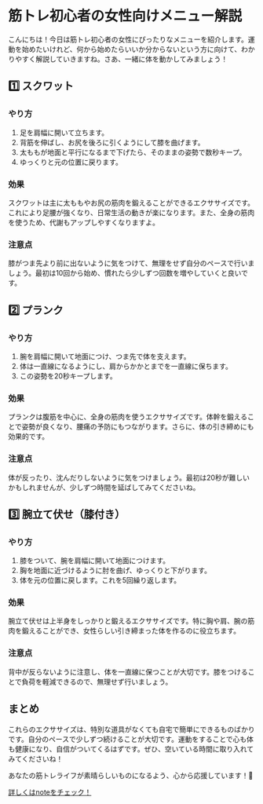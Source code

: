 # 筋トレ初心者の女性向けメニュー解説

こんにちは！今日は筋トレ初心者の女性にぴったりなメニューを紹介します。運動を始めたいけれど、何から始めたらいいか分からないという方に向けて、わかりやすく解説していきますね。さあ、一緒に体を動かしてみましょう！

## 1️⃣ スクワット

### やり方
1. 足を肩幅に開いて立ちます。
2. 背筋を伸ばし、お尻を後ろに引くようにして膝を曲げます。
3. 太ももが地面と平行になるまで下げたら、そのままの姿勢で数秒キープ。
4. ゆっくりと元の位置に戻ります。

### 効果
スクワットは主に太ももやお尻の筋肉を鍛えることができるエクササイズです。これにより足腰が強くなり、日常生活の動きが楽になります。また、全身の筋肉を使うため、代謝もアップしやすくなりますよ。

### 注意点
膝がつま先より前に出ないように気をつけて、無理をせず自分のペースで行いましょう。最初は10回から始め、慣れたら少しずつ回数を増やしていくと良いです。

## 2️⃣ プランク

### やり方
1. 腕を肩幅に開いて地面につけ、つま先で体を支えます。
2. 体は一直線になるようにし、肩からかかとまでを一直線に保ちます。
3. この姿勢を20秒キープします。

### 効果
プランクは腹筋を中心に、全身の筋肉を使うエクササイズです。体幹を鍛えることで姿勢が良くなり、腰痛の予防にもつながります。さらに、体の引き締めにも効果的です。

### 注意点
体が反ったり、沈んだりしないように気をつけましょう。最初は20秒が難しいかもしれませんが、少しずつ時間を延ばしてみてくださいね。

## 3️⃣ 腕立て伏せ（膝付き）

### やり方
1. 膝をついて、腕を肩幅に開いて地面につけます。
2. 胸を地面に近づけるように肘を曲げ、ゆっくりと下がります。
3. 体を元の位置に戻します。これを5回繰り返します。

### 効果
腕立て伏せは上半身をしっかりと鍛えるエクササイズです。特に胸や肩、腕の筋肉を鍛えることができ、女性らしい引き締まった体を作るのに役立ちます。

### 注意点
背中が反らないように注意し、体を一直線に保つことが大切です。膝をつけることで負荷を軽減できるので、無理せず行いましょう。

## まとめ

これらのエクササイズは、特別な道具がなくても自宅で簡単にできるものばかりです。自分のペースで少しずつ続けることが大切です。運動をすることで心も体も健康になり、自信がついてくるはずです。ぜひ、空いている時間に取り入れてみてくださいね！

あなたの筋トレライフが素晴らしいものになるよう、心から応援しています！💖

[詳しくはnoteをチェック！](https://note.com/famous_walrus484)